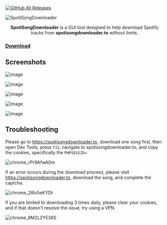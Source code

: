 [![GitHub All Releases](https://img.shields.io/github/downloads/afkarxyz/SpotiSongDownloader/total?style=for-the-badge)](https://github.com/afkarxyz/SpotiSongDownloader/releases)

![SpotiSongDownloader](https://github.com/user-attachments/assets/3c17df36-86d0-490b-b32d-d57ac691f48e)

<div align="center">
<b>SpotiSongDownloader</b> is a GUI tool designed to help download Spotify tracks from <b>spotisongdownloader.to</b> without limits.
</div>

### [Download](https://github.com/afkarxyz/SpotiSongDownloader/releases/download/v4.4/SpotiSongDownloader.exe)

## Screenshots

![image](https://github.com/user-attachments/assets/426607c0-da2c-4b8c-9c88-c64159de77cc)

![image](https://github.com/user-attachments/assets/4f5ca0ac-20a0-4091-9f71-04d217d32714)

![image](https://github.com/user-attachments/assets/51413c09-b4e8-4384-887e-5c26eff437a6)

![image](https://github.com/user-attachments/assets/cd65a137-2444-4e6d-9e57-e17be17fdb57)

![image](https://github.com/user-attachments/assets/bdf47184-186c-46f6-919c-06a5a4e3c20c)

## Troubleshooting

Please go to https://spotisongdownloader.to, download one song first, then open Dev Tools, press `F12`, navigate to spotisongdownloader.to, and copy the cookies, specifically the `PHPSESSID=`

![chrome_rPr9AfwA0m](https://github.com/user-attachments/assets/881afac9-34b8-446c-bcd7-24970cf0c290)

If an error occurs during the download process, please visit https://spotisongdownloader.to, download the song, and complete the captcha.

![chrome_28lv5eKYDt](https://github.com/user-attachments/assets/95946dd4-4af7-4f0e-bc18-ebb3d9289618)

If you are limited to downloading 3 times daily, please clear your cookies, and if that doesn't resolve the issue, try using a VPN.

![chrome_8M2L2YE38S](https://github.com/user-attachments/assets/68303d1a-02a4-46ce-8c98-4163b99a875d)
